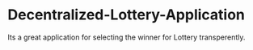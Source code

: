 # Decentralized-Lottery-Application

Its a great application for selecting the winner for Lottery transperently.
